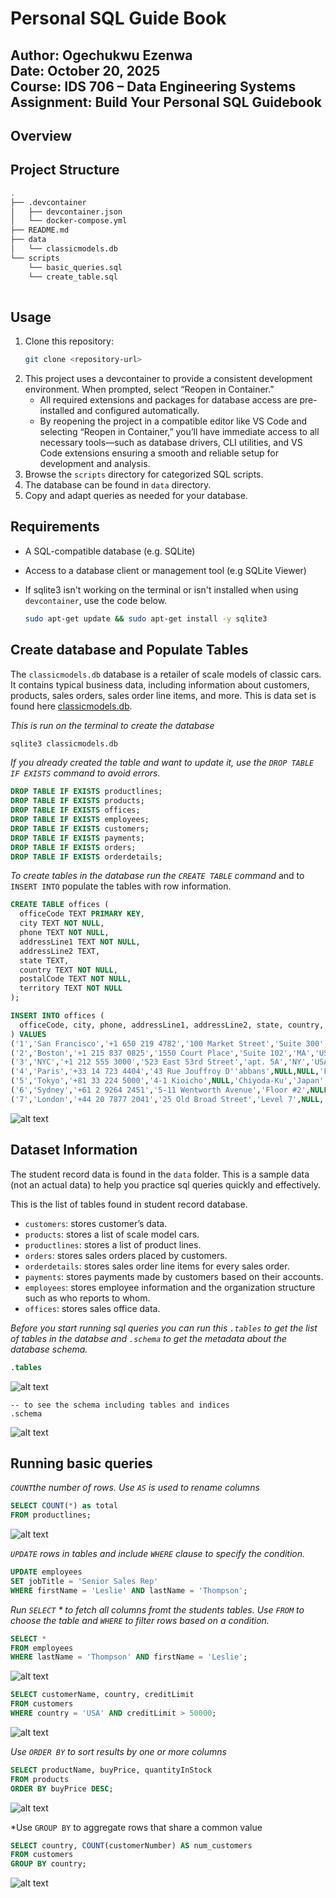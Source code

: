# Personal SQL Guide Book

**Author:** Ogechukwu Ezenwa  
**Date:** October 20, 2025  
**Course:** IDS 706 – Data Engineering Systems  
**Assignment:** Build Your Personal SQL Guidebook
---

## Overview


## Project Structure 
```bash
.
├── .devcontainer
│   ├── devcontainer.json
│   └── docker-compose.yml
├── README.md
├── data
│   └── classicmodels.db
└── scripts
    └── basic_queries.sql
    └── create_table.sql
    
```

## Usage

1. Clone this repository:
    ```bash
    git clone <repository-url>
    ```
2. This project uses a devcontainer to provide a consistent development 
environment. When prompted, select “Reopen in Container.”  
    - All required extensions and packages for database access are pre-installed and configured automatically. 
    - By reopening the project in a compatible editor like VS Code and selecting “Reopen in Container,” you’ll have immediate access to all necessary tools—such as database drivers, CLI utilities, and VS Code extensions ensuring a smooth and reliable setup for development and analysis.
3. Browse the `scripts` directory for categorized SQL scripts.
4. The database can be found in `data` directory.
4. Copy and adapt queries as needed for your database.

## Requirements

- A SQL-compatible database (e.g. SQLite)
- Access to a database client or management tool (e.g SQLite Viewer)
- If sqlite3 isn't working on the terminal or isn't installed when using `devcontainer`, use the code below.

    ```bash
    sudo apt-get update && sudo apt-get install -y sqlite3
    ```

## Create database and Populate Tables

The `classicmodels.db` database is a retailer of scale models of classic cars. It contains typical business data, including information about customers, products, sales orders, sales order line items, and more. This is data set is found here [classicmodels.db](https://www.mysqltutorial.org/getting-started-with-mysql/mysql-sample-database/#:~:text=the%20following%20link%3A-,Download%20MySQL%20Sample%20Database,-The%20download%20file).

*This is run on the terminal to create the database*

```bash
sqlite3 classicmodels.db
```

*If you already created the table and want to update it, use the `DROP TABLE IF EXISTS` command to avoid errors.*

```sql
DROP TABLE IF EXISTS productlines;
DROP TABLE IF EXISTS products;
DROP TABLE IF EXISTS offices;
DROP TABLE IF EXISTS employees;
DROP TABLE IF EXISTS customers; 
DROP TABLE IF EXISTS payments;
DROP TABLE IF EXISTS orders;
DROP TABLE IF EXISTS orderdetails;
```

*To create tables in the database run the `CREATE TABLE` command* and to `INSERT INTO` populate the tables with row information.

```sql
CREATE TABLE offices (
  officeCode TEXT PRIMARY KEY,
  city TEXT NOT NULL,
  phone TEXT NOT NULL,
  addressLine1 TEXT NOT NULL,
  addressLine2 TEXT,
  state TEXT,
  country TEXT NOT NULL,
  postalCode TEXT NOT NULL,
  territory TEXT NOT NULL
);

INSERT INTO offices (
  officeCode, city, phone, addressLine1, addressLine2, state, country, postalCode, territory
) VALUES
('1','San Francisco','+1 650 219 4782','100 Market Street','Suite 300','CA','USA','94080','NA'),
('2','Boston','+1 215 837 0825','1550 Court Place','Suite 102','MA','USA','02107','NA'),
('3','NYC','+1 212 555 3000','523 East 53rd Street','apt. 5A','NY','USA','10022','NA'),
('4','Paris','+33 14 723 4404','43 Rue Jouffroy D''abbans',NULL,NULL,'France','75017','EMEA'),
('5','Tokyo','+81 33 224 5000','4-1 Kioicho',NULL,'Chiyoda-Ku','Japan','102-8578','Japan'),
('6','Sydney','+61 2 9264 2451','5-11 Wentworth Avenue','Floor #2',NULL,'Australia','NSW 2010','APAC'),
('7','London','+44 20 7877 2041','25 Old Broad Street','Level 7',NULL,'UK','EC2N 1HN','EMEA');
```

![alt text](images/create_table.png)

## Dataset Information
The student record data is found in the `data` folder. This is a sample data (not an actual data) to help you practice sql queries quickly and effectively.

This is the list of tables found in student record database.
- `customers`: stores customer’s data.
- `products`: stores a list of scale model cars.
- `productlines`: stores a list of product lines.
- `orders`: stores sales orders placed by customers.
- `orderdetails`: stores sales order line items for every sales order.
- `payments`: stores payments made by customers based on their accounts.
- `employees`: stores employee information and the organization structure such as who reports to whom.
- `offices`: stores sales office data.

*Before you start running sql queries you can run this `.tables` to get the list of tables in the databse and `.schema` to get the metadata about the database schema.*

```sql
.tables
```
![alt text](images/table.png)

```
-- to see the schema including tables and indices
.schema
```
![alt text](images/scheme.png)

## Running basic queries

*`COUNT`the number of rows. Use `AS` is used to rename columns*
```sql
SELECT COUNT(*) as total
FROM productlines;
```
![alt text](images/totals.png)


*`UPDATE` rows in tables and include `WHERE` clause to specify the condition.*

```sql
UPDATE employees
SET jobTitle = 'Senior Sales Rep'
WHERE firstName = 'Leslie' AND lastName = 'Thompson';
```
*Run `SELECT` * to fetch all columns fromt the students tables. Use `FROM` to choose the table and `WHERE` to filter rows based on a condition.*

```sql
SELECT * 
FROM employees
WHERE lastName = 'Thompson' AND firstName = 'Leslie';
```
![alt text](images/update.png)

```sql
SELECT customerName, country, creditLimit
FROM customers
WHERE country = 'USA' AND creditLimit > 50000;
```
![alt text](images/select.png)

*Use `ORDER BY` to sort results by one or more columns*
```sql
SELECT productName, buyPrice, quantityInStock
FROM products
ORDER BY buyPrice DESC;
```
![alt text](images/orderby.png)

*Use `GROUP BY` to aggregate rows that share a common value

```sql
SELECT country, COUNT(customerNumber) AS num_customers
FROM customers
GROUP BY country;
```
![alt text](images/groupby.png)